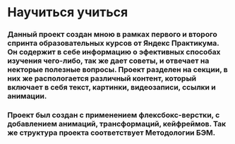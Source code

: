 # Научиться учиться
### Данный проект создан мною в рамках первого и второго спринта образовательных курсов от Яндекс Практикума. Он содержит в себе информацию о эфективных способах изучения чего-либо, так же дает советы, и отвечает на некторые полезные вопросы. Проект разделен на секции, в них же распологается различный контент, который включает в себя текст, картинки, видеозаписи, ссылки и анимации.
### Проект был создан с применением флексбокс-верстки, с добавлением анимаций, трансформаций, кейфреймов. Так же структура проекта соответствует Методологии БЭМ.
